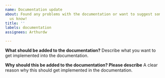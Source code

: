 ```yaml
---
name: Documentation update
about: Found any problems with the documentation or want to suggest something, let
  us know!
title: ''
labels: documentation
assignees: Arthurdw

---
```


**What should be added to the documentation?**
Describe what you want to get implemented into the documentation.

**Why should this be added to the documentation? Please describe**
A clear reason why this should get implemented in the documentation.
